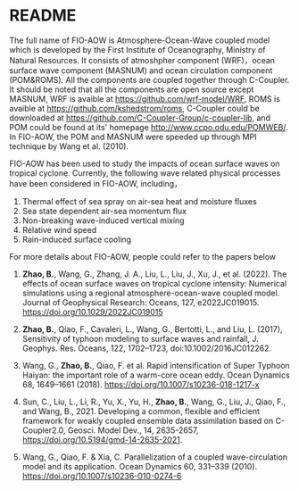 # README
The full name of FIO-AOW is Atmosphere-Ocean-Wave coupled model which is developed by the First Institute of Oceanography, Ministry of Natural Resources. It consists of atmoshpher component (WRF)，ocean surface wave component (MASNUM) and ocean circulation component (POM&ROMS). All the components are coupled together through C-Coupler. It should be noted that all the components are open source except MASNUM, WRF is avaible at https://github.com/wrf-model/WRF, ROMS is avaible at https://github.com/kshedstrom/roms, C-Coupler could be downloaded at https://github.com/C-Coupler-Group/c-coupler-lib, and POM could be found at its' homepage http://www.ccpo.odu.edu/POMWEB/. In FIO-AOW, the POM and MASNUM were speeded up through MPI technique by Wang et al. (2010).

FIO-AOW has been used to study the impacts of ocean surface waves on tropical cyclone. Currently, the following wave related physical processes have been considered in FIO-AOW, including，
1. Thermal effect of sea spray on air-sea heat and moisture fluxes
2. Sea state dependent air-sea momentum flux
3. Non-breaking wave-induced vertical mixing
4. Relative wind speed
5. Rain-induced surface cooling

For more details about FIO-AOW, people could refer to the papers below
1. **Zhao, B.**, Wang, G., Zhang, J. A., Liu, L., Liu, J., Xu, J., et al. (2022). The effects of ocean surface waves on tropical cyclone intensity: Numerical simulations using a regional atmosphere-ocean-wave coupled model. Journal of Geophysical Research: Oceans, 127, e2022JC019015. https://doi.org/10.1029/2022JC019015
   
2. **Zhao, B.**, Qiao, F., Cavaleri, L., Wang, G., Bertotti, L., and Liu, L. (2017), Sensitivity of typhoon modeling to surface waves and rainfall, J. Geophys. Res. Oceans, 122, 1702–1723, doi:10.1002/2016JC012262.
   
3. Wang, G., **Zhao, B.**, Qiao, F. et al. Rapid intensification of Super Typhoon Haiyan: the important role of a warm-core ocean eddy. Ocean Dynamics 68, 1649–1661 (2018). https://doi.org/10.1007/s10236-018-1217-x
   
4.	Sun, C., Liu, L., Li, R., Yu, X., Yu, H., **Zhao, B.**, Wang, G., Liu, J., Qiao, F., and Wang, B., 2021. Developing a common, flexible and efficient framework for weakly coupled ensemble data assimilation based on C-Coupler2.0, Geosci. Model Dev., 14, 2635-2657, https://doi.org/10.5194/gmd-14-2635-2021.
   
5.	Wang, G., Qiao, F. & Xia, C. Parallelization of a coupled wave-circulation model and its application. Ocean Dynamics 60, 331–339 (2010). https://doi.org/10.1007/s10236-010-0274-6
